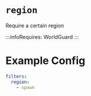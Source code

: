 # `region`

Require a certain region


:::infoRequires:
WorldGuard
:::
# Example Config
```yaml
filters:
  region:
    - spawn
```
